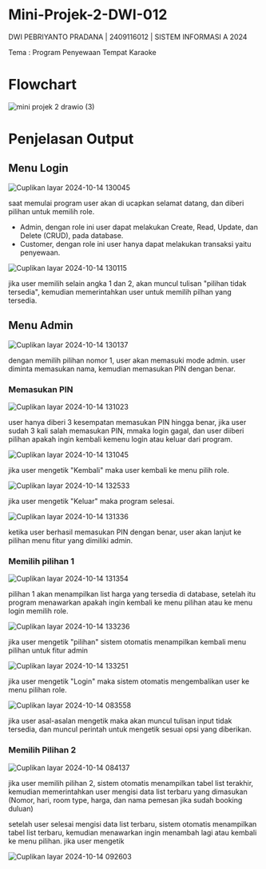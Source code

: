 # Mini-Projek-2-DWI-012
DWI PEBRIYANTO PRADANA | 2409116012 | SISTEM INFORMASI A 2024

Tema : Program Penyewaan Tempat Karaoke

# Flowchart
![mini projek 2 drawio (3)](https://github.com/user-attachments/assets/16fc4e57-4de5-46cd-9a1a-0e97b59f1d17)

# Penjelasan Output
## Menu Login
![Cuplikan layar 2024-10-14 130045](https://github.com/user-attachments/assets/cdb40433-5164-4535-b44e-07cb373e0d41)

saat memulai program user akan di ucapkan selamat datang, dan diberi pilihan untuk memilih role.
- Admin, dengan role ini user dapat melakukan Create, Read, Update, dan Delete (CRUD), pada database.
- Customer, dengan role ini user hanya dapat melakukan transaksi yaitu penyewaan.

![Cuplikan layar 2024-10-14 130115](https://github.com/user-attachments/assets/fc702bdc-1914-47a5-a5fe-9b59399c7983)

jika user memilih selain angka 1 dan 2, akan muncul tulisan "pilihan tidak tersedia", kemudian memerintahkan user untuk memilih pilhan yang tersedia.

## Menu Admin
![Cuplikan layar 2024-10-14 130137](https://github.com/user-attachments/assets/2e179774-59ce-433d-9b7c-b91d5ec4b7d2)


dengan memilih pilihan nomor 1, user akan memasuki mode admin. user diminta memasukan nama, kemudian memasukan PIN dengan benar.

### Memasukan PIN
![Cuplikan layar 2024-10-14 131023](https://github.com/user-attachments/assets/6eb53775-0746-4804-8484-f4da91559615)

user hanya diberi 3 kesempatan memasukan PIN hingga benar, jika user sudah 3 kali salah memasukan PIN, mmaka login gagal, dan user diiberi pilihan apakah ingin kembali kemenu login atau keluar dari program.

![Cuplikan layar 2024-10-14 131045](https://github.com/user-attachments/assets/adeff1fc-2402-457c-854e-8e3655051e76)

jika user mengetik "Kembali" maka user kembali ke menu pilih role.

![Cuplikan layar 2024-10-14 132533](https://github.com/user-attachments/assets/623a5431-ee7a-4407-9716-81763ec6587e)

jika user mengetik "Keluar" maka program selesai.

![Cuplikan layar 2024-10-14 131336](https://github.com/user-attachments/assets/2f5adb57-53e7-4357-b973-e4f62ad92865)

ketika user berhasil memasukan PIN dengan benar, user akan lanjut ke pilihan menu fitur yang dimiliki admin.

### Memilih pilihan 1
![Cuplikan layar 2024-10-14 131354](https://github.com/user-attachments/assets/ec462a37-a364-4a8f-a600-ac76038d80c4)

pilihan 1 akan menampilkan list harga yang tersedia di database, setelah itu program menawarkan apakah ingin kembali ke menu pilihan atau ke menu login memilih role.

![Cuplikan layar 2024-10-14 133236](https://github.com/user-attachments/assets/328ca0ec-4a55-4751-9468-3dc37bf4d6d5)

jika user mengetik "pilihan" sistem otomatis menampilkan kembali menu pilihan untuk fitur admin

![Cuplikan layar 2024-10-14 133251](https://github.com/user-attachments/assets/e6c46479-1c0d-46f8-83df-3c78630ba26e)

jika user mengetik "Login" maka sistem otomatis mengembalikan user ke menu pilihan role.

![Cuplikan layar 2024-10-14 083558](https://github.com/user-attachments/assets/502d472d-f13d-4a47-af51-0c2fb4da014b)

jika user asal-asalan mengetik maka akan muncul tulisan input tidak tersedia, dan muncul perintah untuk mengetik sesuai opsi yang diberikan.

### Memilih Pilihan 2
![Cuplikan layar 2024-10-14 084137](https://github.com/user-attachments/assets/433ca592-b4f5-4f1f-b1fd-1f9032ca244b)

jika user memilih pilihan 2, sistem otomatis menampilkan tabel list terakhir, kemudian memerintahkan user mengisi data list terbaru yang dimasukan (Nomor, hari, room type, harga, dan nama pemesan jika sudah booking duluan)


setelah user selesai mengisi data list terbaru, sistem otomatis menampilkan tabel list terbaru, kemudian menawarkan ingin menambah lagi atau kembali ke menu pilihan.
jika user mengetik 


![Cuplikan layar 2024-10-14 092603](https://github.com/user-attachments/assets/d99aeb7f-9a5a-4545-9623-c5e3eb50075d)

